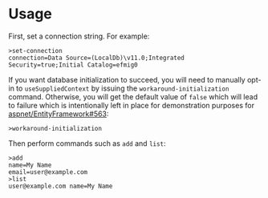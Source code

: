# Usage

First, set a connection string. For example:

    >set-connection
    connection=Data Source=(LocalDb)\v11.0;Integrated Security=true;Initial Catalog=efmig0

If you want database initialization to succeed, you will need to manually opt-in to `useSuppliedContext` by issuing the `workaround-initialization` command. Otherwise, you will get the default value of `false` which will lead to failure which is intentionally left in place for demonstration purposes for [aspnet/EntityFramework#563](https://github.com/aspnet/EntityFramework6/issues/563):

    >workaround-initialization

Then perform commands such as `add` and `list`:

    >add
    name=My Name
    email=user@example.com
    >list
    user@example.com name=My Name
